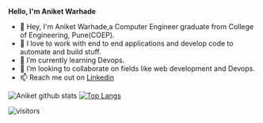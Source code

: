 **Hello, I'm Aniket Warhade**

- 👋 Hey, I'm Aniket Warhade,a Computer Engineer graduate from College of Engineering, Pune(COEP).
- 👀 I love to work with end to end applications and develop code to automate and build stuff. 
- 🌱 I’m currently learning Devops.
- 💞️ I’m looking to collaborate on fields like web development and Devops.
- 📫 Reach me out on [Linkedin](https://www.linkedin.com/in/aniket-warhade-b699471b0/)

![Aniket github stats](https://github-readme-stats.vercel.app/api?username=aniketbwarhade&show_icons=true&theme=radical) [![Top Langs](https://github-readme-stats.vercel.app/api/top-langs/?username=aniketbwarhade&&hide=scss,prolog&&langs_count=8&layout=compact&show_icons=true&theme=radical)](https://github.com/aniketbwarhade/github-readme-stats)

![visitors](https://visitor-badge.laobi.icu/badge?page_id=aniketbwarhade.aniketbwarhade)
